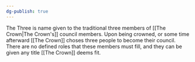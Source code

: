 ```yaml
---
dg-publish: true
---
```


The Three is name given to the traditional three members of [[The Crown|The Crown's]] council members. Upon being crowned, or some time afterward [[The Crown]] choses three people to become their council. There are no defined roles that these members must fill, and they can be given any title [[The Crown]] deems fit.